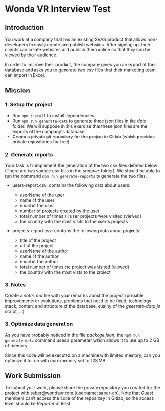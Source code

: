 # Wonda VR Interview Test

## Introduction

You work at a company that has an existing SAAS product that allows non-developers to easily create and publish websites. After signing up, their clients can create websites and publish them online so that they can be viewed by their audience.

In order to improve their product, the company gives you an export of their database and asks you to generate two csv files that their marketing team can import in Excel.

## Mission

### 1. Setup the project

- Run `npm install` to install dependencies.
- Run `npm run generate-data` to generate three json files in the *data* folder. We will suppose in this exercise that these json files are the exports of the company's database.
- Create a private git repository for the project in Gitlab (which provides private repositories for free).

### 2. Generate reports

Your task is to implement the generation of the two csv files defined below (There are two sample csv files in the *samples* folder).
We should be able to run the command `npm run generate-reports` to generate the two files.

- users-report.csv: contains the following data about users:
    - userName of the user
    - name of the user
    - email of the user
    - number of projects created by the user
    - total number of times all user projects were visited (viewed)
    - the country with the most visits to the user's projects

- projects-report.csv: contains the following data about projects:
    - title of the project
    - url of the project
    - userName of the author
    - name of the author
    - email of the author
    - total number of times the project was visited (viewed)
    - the country with the most vists to the project

### 3. Notes

Create a *notes.md* file with your remarks about the project (possible improvements or evolutions, problems that need to be fixed, technology stack, content and structure of the database, quality of the *generate-data.js* script, ...)

### 3. Optimize data generation

As you have probably noticed in the file *package.json*, the `npm run generate-data` command uses a parameter which allows it to use up to 2 GB of memory.

Since this code will be executed on a machine with limited memory, can you optimize it to run with max memory set to 128 MB.

## Work Submission

To submit your work, please share the private repository you created for the project with saber@wondavr.com (username: saber-ch). Note that *Guest* members can't access the code of the repository in Gitlab, so the access level should be *Reporter* at least.
